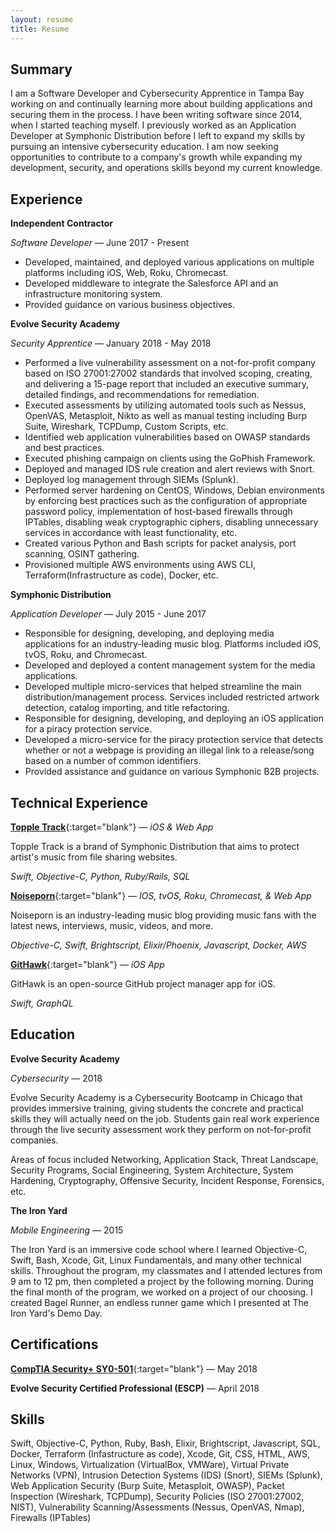 ```yaml
---
layout: resume
title: Resume
---
```


Summary
-------

I am a Software Developer and Cybersecurity Apprentice in Tampa Bay working on and continually learning more about building applications and securing them in the process. I have been writing software since 2014, when I started teaching myself. I previously worked as an Application Developer at Symphonic Distribution before I left to expand my skills by pursuing an intensive cybersecurity education. I am now seeking opportunities to contribute to a company's growth while expanding my development, security, and operations skills beyond my current knowledge.

Experience
----------

**Independent Contractor**

*Software Developer* — June 2017 - Present

* Developed, maintained, and deployed various applications on multiple platforms including iOS, Web, Roku, Chromecast.
* Developed middleware to integrate the Salesforce API and an infrastructure monitoring system.
* Provided guidance on various business objectives.

**Evolve Security Academy**

*Security Apprentice* — January 2018 - May 2018

* Performed a live vulnerability assessment on a not-for-profit company based on ISO 27001:27002 standards that involved scoping, creating, and delivering a 15-page report that included an executive summary, detailed findings, and recommendations for remediation.
* Executed assessments by utilizing automated tools such as Nessus, OpenVAS, Metasploit, Nikto as well as manual testing including Burp Suite, Wireshark, TCPDump, Custom Scripts, etc.
* Identified web application vulnerabilities based on OWASP standards and best practices.
* Executed phishing campaign on clients using the GoPhish Framework.
* Deployed and managed IDS rule creation and alert reviews with Snort.
* Deployed log management through SIEMs (Splunk).
* Performed server hardening on CentOS, Windows, Debian environments by enforcing best practices such as the configuration of appropriate password policy, implementation of host-based firewalls through IPTables, disabling weak cryptographic ciphers, disabling unnecessary services in accordance with least functionality, etc.
* Created various Python and Bash scripts for packet analysis, port scanning, OSINT gathering.
* Provisioned multiple AWS environments using AWS CLI, Terraform(Infrastructure as code), Docker, etc.

**Symphonic Distribution**

*Application Developer* — July 2015 - June 2017

* Responsible for designing, developing, and deploying media applications for an industry-leading music blog. Platforms included iOS, tvOS, Roku, and Chromecast.
* Developed and deployed a content management system for the media applications.
* Developed multiple micro-services that helped streamline the main distribution/management process. Services included restricted artwork detection, catalog importing, and title refactoring.
* Responsible for designing, developing, and deploying an iOS application for a piracy protection service.
* Developed a micro-service for the piracy protection service that detects whether or not a webpage is providing an illegal link to a release/song based on a number of common identifiers.
* Provided assistance and guidance on various Symphonic B2B projects.

Technical Experience
--------------------

[**Topple Track**](https://itunes.apple.com/us/app/topple-track/id1121866705?mt=8){:target="blank"} — *iOS & Web App*

Topple Track is a brand of Symphonic Distribution that aims to protect artist's music from file sharing websites.

*Swift, Objective-C, Python, Ruby/Rails, SQL*

[**Noiseporn**](https://itunes.apple.com/us/app/noiseporn/id371075335?mt=8){:target="blank"} — *IOS, tvOS, Roku, Chromecast, & Web App*

Noiseporn is an industry-leading music blog providing music fans with the latest news, interviews, music, videos, and more.

*Objective-C, Swift, Brightscript, Elixir/Phoenix, Javascript, Docker, AWS*

[**GitHawk**](https://github.com/GitHawkApp/GitHawk){:target="blank"} — *iOS App*

GitHawk is an open-source GitHub project manager app for iOS.

*Swift, GraphQL*

Education
---------

**Evolve Security Academy**

*Cybersecurity* — 2018

Evolve Security Academy is a Cybersecurity Bootcamp in Chicago that provides immersive training, giving students the concrete and practical skills they will actually need on the job. Students gain real work experience through the live security assessment work they perform on not-for-profit companies.

Areas of focus included Networking, Application Stack, Threat Landscape, Security Programs, Social Engineering, System Architecture, System Hardening, Cryptography, Offensive Security, Incident Response, Forensics, etc.

**The Iron Yard**

*Mobile Engineering* — 2015

The Iron Yard is an immersive code school where I learned Objective-C, Swift, Bash, Xcode, Git, Linux Fundamentals, and many other technical skills. Throughout the program, my classmates and I attended lectures from 9 am to 12 pm, then completed a project by the following morning. During the final month of the program, we worked on a project of our choosing. I created Bagel Runner, an endless runner game which I presented at The Iron Yard's Demo Day.

Certifications
--------------

[**CompTIA Security+ SY0-501**](https://www.certmetrics.com/comptia/public/verification.aspx?code=HP6GZS0XQQP6F4GE){:target="blank"} — May 2018

**Evolve Security Certified Professional (ESCP)** — April 2018

Skills
------

Swift, Objective-C, Python, Ruby, Bash, Elixir, Brightscript, Javascript, SQL, Docker, Terraform (Infastructure as code), Xcode, Git, CSS, HTML, AWS, Linux, Windows, Virtualization (VirtualBox, VMWare), Virtual Private Networks (VPN), Intrusion Detection Systems (IDS) (Snort), SIEMs (Splunk), Web Application Security (Burp Suite, Metasploit, OWASP), Packet Inspection (Wireshark, TCPDump), Security Policies (ISO 27001:27002, NIST), Vulnerability Scanning/Assessments (Nessus, OpenVAS, Nmap), Firewalls (IPTables)
